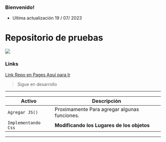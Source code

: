 ### Bienvenido! 
- Ultima actualización 19 / 07/ 2023
# Repositorio de pruebas
![](https://media.tenor.com/Gst-oJep2vkAAAAM/perro-con-ojos-mr-bubz.gif)

### Links

[Link Repo en Pages Aquí para Ir](https://alemnh.github.io/CFF/)
> Sigue en desarrollo

---

| Activo | Descripción                    |
| ------------- | ------------------------------ |
| `Agregar JS()`      | Proximamente Para agregar algunas funciones.       |
| `Implementando Css`   | **Modificando los Lugares de los objetos**     |
----
